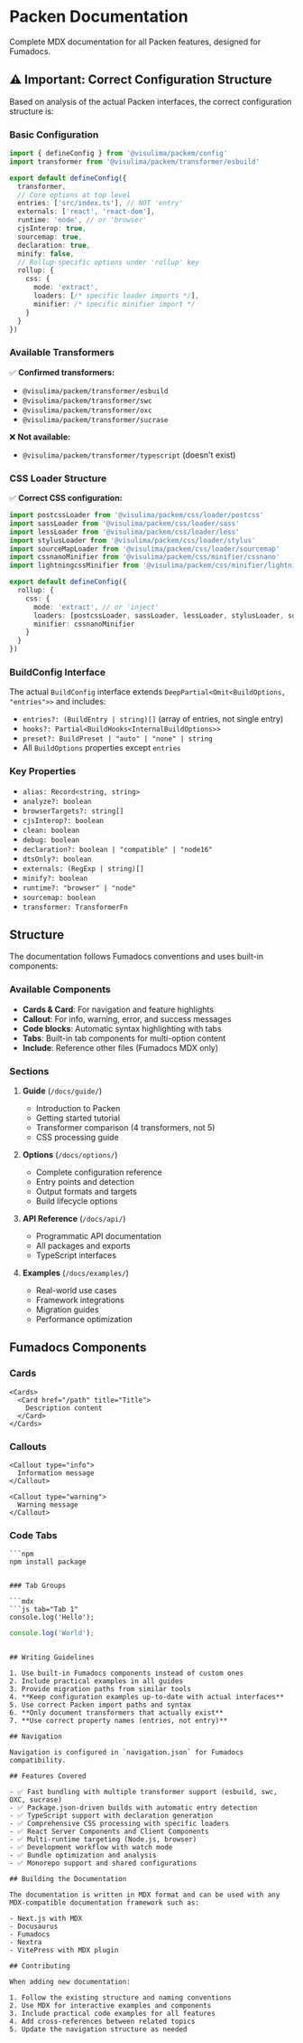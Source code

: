 # Packen Documentation

Complete MDX documentation for all Packen features, designed for Fumadocs.

## ⚠️ Important: Correct Configuration Structure

Based on analysis of the actual Packen interfaces, the correct configuration structure is:

### Basic Configuration

```typescript
import { defineConfig } from '@visulima/packem/config'
import transformer from '@visulima/packem/transformer/esbuild'

export default defineConfig({
  transformer,
  // Core options at top level
  entries: ['src/index.ts'], // NOT 'entry'
  externals: ['react', 'react-dom'],
  runtime: 'node', // or 'browser'
  cjsInterop: true,
  sourcemap: true,
  declaration: true,
  minify: false,
  // Rollup-specific options under 'rollup' key
  rollup: {
    css: {
      mode: 'extract',
      loaders: [/* specific loader imports */],
      minifier: /* specific minifier import */
    }
  }
})
```

### Available Transformers

✅ **Confirmed transformers:**
- `@visulima/packem/transformer/esbuild`
- `@visulima/packem/transformer/swc` 
- `@visulima/packem/transformer/oxc`
- `@visulima/packem/transformer/sucrase`

❌ **Not available:**
- `@visulima/packem/transformer/typescript` (doesn't exist)

### CSS Loader Structure

✅ **Correct CSS configuration:**
```typescript
import postcssLoader from '@visulima/packem/css/loader/postcss'
import sassLoader from '@visulima/packem/css/loader/sass'
import lessLoader from '@visulima/packem/css/loader/less'
import stylusLoader from '@visulima/packem/css/loader/stylus'
import sourceMapLoader from '@visulima/packem/css/loader/sourcemap'
import cssnanoMinifier from '@visulima/packem/css/minifier/cssnano'
import lightningcssMinifier from '@visulima/packem/css/minifier/lightningcss'

export default defineConfig({
  rollup: {
    css: {
      mode: 'extract', // or 'inject'
      loaders: [postcssLoader, sassLoader, lessLoader, stylusLoader, sourceMapLoader],
      minifier: cssnanoMinifier
    }
  }
})
```

### BuildConfig Interface

The actual `BuildConfig` interface extends `DeepPartial<Omit<BuildOptions, "entries">>` and includes:

- `entries?: (BuildEntry | string)[]` (array of entries, not single entry)
- `hooks?: Partial<BuildHooks<InternalBuildOptions>>`
- `preset?: BuildPreset | "auto" | "none" | string`
- All `BuildOptions` properties except `entries`

### Key Properties

- `alias: Record<string, string>`
- `analyze?: boolean`
- `browserTargets?: string[]`
- `cjsInterop?: boolean`
- `clean: boolean`
- `debug: boolean`
- `declaration?: boolean | "compatible" | "node16"`
- `dtsOnly?: boolean`
- `externals: (RegExp | string)[]`
- `minify?: boolean`
- `runtime?: "browser" | "node"`
- `sourcemap: boolean`
- `transformer: TransformerFn`

## Structure

The documentation follows Fumadocs conventions and uses built-in components:

### Available Components

- **Cards & Card**: For navigation and feature highlights
- **Callout**: For info, warning, error, and success messages  
- **Code blocks**: Automatic syntax highlighting with tabs
- **Tabs**: Built-in tab components for multi-option content
- **Include**: Reference other files (Fumadocs MDX only)

### Sections

1. **Guide** (`/docs/guide/`)
   - Introduction to Packen
   - Getting started tutorial
   - Transformer comparison (4 transformers, not 5)
   - CSS processing guide

2. **Options** (`/docs/options/`)
   - Complete configuration reference
   - Entry points and detection
   - Output formats and targets
   - Build lifecycle options

3. **API Reference** (`/docs/api/`)
   - Programmatic API documentation
   - All packages and exports
   - TypeScript interfaces

4. **Examples** (`/docs/examples/`)
   - Real-world use cases
   - Framework integrations
   - Migration guides
   - Performance optimization

## Fumadocs Components

### Cards

```mdx
<Cards>
  <Card href="/path" title="Title">
    Description content
  </Card>
</Cards>
```

### Callouts

```mdx
<Callout type="info">
  Information message
</Callout>

<Callout type="warning">
  Warning message
</Callout>
```

### Code Tabs

```mdx
```npm
npm install package
```
```

### Tab Groups

```mdx
```js tab="Tab 1"
console.log('Hello');
```

```js tab="Tab 2"  
console.log('World');
```
```

## Writing Guidelines

1. Use built-in Fumadocs components instead of custom ones
2. Include practical examples in all guides
3. Provide migration paths from similar tools
4. **Keep configuration examples up-to-date with actual interfaces**
5. Use correct Packen import paths and syntax
6. **Only document transformers that actually exist**
7. **Use correct property names (entries, not entry)**

## Navigation

Navigation is configured in `navigation.json` for Fumadocs compatibility.

## Features Covered

- ✅ Fast bundling with multiple transformer support (esbuild, swc, OXC, sucrase)
- ✅ Package.json-driven builds with automatic entry detection  
- ✅ TypeScript support with declaration generation
- ✅ Comprehensive CSS processing with specific loaders
- ✅ React Server Components and Client Components
- ✅ Multi-runtime targeting (Node.js, browser)
- ✅ Development workflow with watch mode
- ✅ Bundle optimization and analysis
- ✅ Monorepo support and shared configurations

## Building the Documentation

The documentation is written in MDX format and can be used with any MDX-compatible documentation framework such as:

- Next.js with MDX
- Docusaurus
- Fumadocs
- Nextra
- VitePress with MDX plugin

## Contributing

When adding new documentation:

1. Follow the existing structure and naming conventions
2. Use MDX for interactive examples and components
3. Include practical code examples for all features
4. Add cross-references between related topics
5. Update the navigation structure as needed